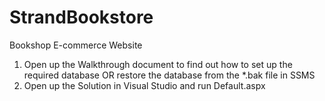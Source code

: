 # StrandBookstore
Bookshop E-commerce Website 
1) Open up the Walkthrough document to find out how to set up the required database OR restore the database from the *.bak file in SSMS 
2) Open up the Solution in Visual Studio and run Default.aspx
